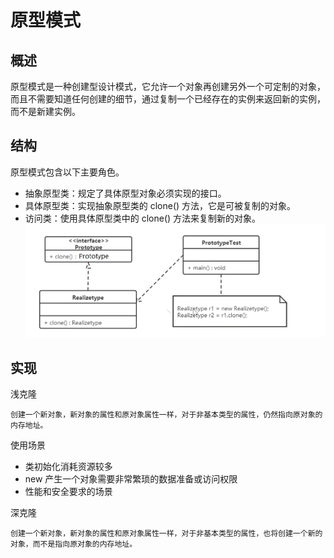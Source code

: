 # 原型模式
## 概述
原型模式是一种创建型设计模式，它允许一个对象再创建另外一个可定制的对象，而且不需要知道任何创建的细节，通过复制一个已经存在的实例来返回新的实例，而不是新建实例。

## 结构
原型模式包含以下主要角色。
* 抽象原型类：规定了具体原型对象必须实现的接口。
* 具体原型类：实现抽象原型类的 clone() 方法，它是可被复制的对象。
* 访问类：使用具体原型类中的 clone() 方法来复制新的对象。
![img.png](img.png)

## 实现
浅克隆
    
    创建一个新对象，新对象的属性和原对象属性一样，对于非基本类型的属性，仍然指向原对象的内存地址。
使用场景
* 类初始化消耗资源较多
* new 产生一个对象需要非常繁琐的数据准备或访问权限
* 性能和安全要求的场景

深克隆

    创建一个新对象，新对象的属性和原对象属性一样，对于非基本类型的属性，也将创建一个新的对象，而不是指向原对象的内存地址。
